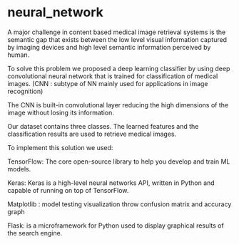 # neural_network
A major challenge in content based medical image retrieval systems is the semantic gap that exists between the low level visual information captured by imaging devices and high level semantic information perceived by human. 

To solve this problem we proposed a deep learning classifier by using deep convolutional neural network that is trained for classification of medical images. (CNN : subtype of NN mainly used for applications in image recognition)   

The CNN is built-in convolutional layer reducing the high dimensions of the image without losing its information.  

Our dataset contains three classes. The learned features and the classification results are used to retrieve medical images.  

To implement this solution we used:

TensorFlow: The core open-source library to help you develop and train ML models. 

Keras: Keras is a high-level neural networks API, written in Python and capable of running on top of TensorFlow. 

Matplotlib : model testing visualization throw confusion matrix and accuracy graph  

Flask: is a microframework for Python used to display graphical results of the search engine.  
